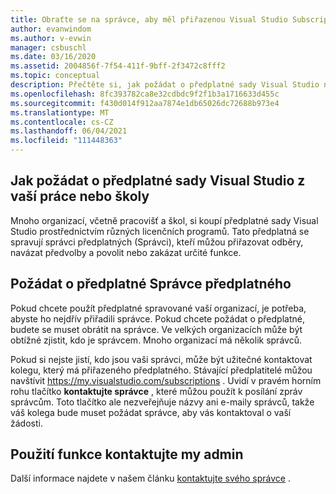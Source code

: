 ```yaml
---
title: Obraťte se na správce, aby měl přiřazenou Visual Studio Subscription.
author: evanwindom
ms.author: v-evwin
manager: csbuschl
ms.date: 03/16/2020
ms.assetid: 2004856f-7f54-411f-9bff-2f3472c8fff2
ms.topic: conceptual
description: Přečtěte si, jak požádat o předplatné sady Visual Studio na pracovišti.
ms.openlocfilehash: 8fc393782ca8e32cdbdc9f2f1b3a1716633d455c
ms.sourcegitcommit: f430d014f912aa7874e1db65026dc72688b973e4
ms.translationtype: MT
ms.contentlocale: cs-CZ
ms.lasthandoff: 06/04/2021
ms.locfileid: "111448363"
---
```

## <a name="how-to-request-a-visual-studio-subscription-from-your-workschool"></a>Jak požádat o předplatné sady Visual Studio z vaší práce nebo školy
Mnoho organizací, včetně pracovišť a škol, si koupí předplatné sady Visual Studio prostřednictvím různých licenčních programů. Tato předplatná se spravují správci předplatných (Správci), kteří můžou přiřazovat odběry, navázat předvolby a povolit nebo zakázat určité funkce.  

## <a name="contact-your-subscription-administrator-to-request-a-subscription"></a>Požádat o předplatné Správce předplatného
Pokud chcete použít předplatné spravované vaší organizací, je potřeba, abyste ho nejdřív přiřadili správce. Pokud chcete požádat o předplatné, budete se muset obrátit na správce. Ve velkých organizacích může být obtížné zjistit, kdo je správcem. Mnoho organizací má několik správců.  

Pokud si nejste jistí, kdo jsou vaši správci, může být užitečné kontaktovat kolegu, který má přiřazeného předplatného. Stávající předplatitelé můžou navštívit https://my.visualstudio.com/subscriptions . Uvidí v pravém horním rohu tlačítko **kontaktujte správce** , které můžou použít k posílání zpráv správcům. Toto tlačítko ale nezveřejňuje názvy ani e-maily správců, takže váš kolega bude muset požádat správce, aby vás kontaktoval o vaší žádosti.

## <a name="use-the-contact-my-admin-feature"></a>Použití funkce kontaktujte my admin
Další informace najdete v našem článku [kontaktujte svého správce](https://docs.microsoft.com/visualstudio/subscriptions/contact-my-admin) .